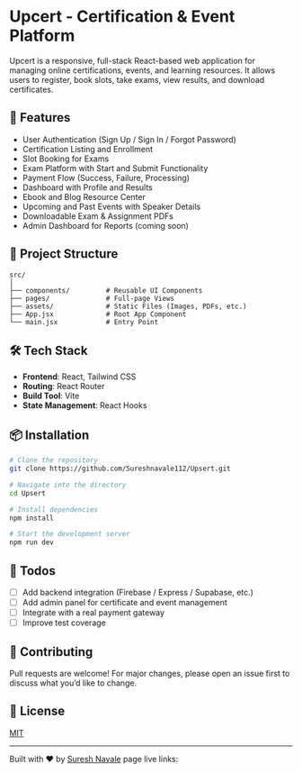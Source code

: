 # Upcert - Certification & Event Platform

Upcert is a responsive, full-stack React-based web application for managing online certifications, events, and learning resources. It allows users to register, book slots, take exams, view results, and download certificates.

## 🚀 Features

-  User Authentication (Sign Up / Sign In / Forgot Password)
-  Certification Listing and Enrollment
-  Slot Booking for Exams
-  Exam Platform with Start and Submit Functionality
-  Payment Flow (Success, Failure, Processing)
-  Dashboard with Profile and Results
-  Ebook and Blog Resource Center
-  Upcoming and Past Events with Speaker Details
-  Downloadable Exam & Assignment PDFs
-  Admin Dashboard for Reports (coming soon)

## 📁 Project Structure

```
src/
│
├── components/         # Reusable UI Components
├── pages/              # Full-page Views
├── assets/             # Static Files (Images, PDFs, etc.)
├── App.jsx             # Root App Component
└── main.jsx            # Entry Point
```

## 🛠️ Tech Stack

- **Frontend**: React, Tailwind CSS
- **Routing**: React Router
- **Build Tool**: Vite
- **State Management**: React Hooks

## 📦 Installation

```bash
# Clone the repository
git clone https://github.com/Sureshnavale112/Upsert.git

# Navigate into the directory
cd Upsert

# Install dependencies
npm install

# Start the development server
npm run dev
```

## 📌 Todos

- [ ] Add backend integration (Firebase / Express / Supabase, etc.)
- [ ] Add admin panel for certificate and event management
- [ ] Integrate with a real payment gateway
- [ ] Improve test coverage

## 🤝 Contributing

Pull requests are welcome! For major changes, please open an issue first to discuss what you’d like to change.

## 📄 License

[MIT](LICENSE)

---

Built with ❤️ by [Suresh Navale](https://github.com/Sureshnavale112)
page live links: 
